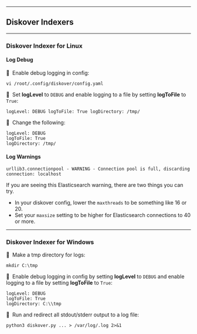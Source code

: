 ___
## Diskover Indexers
___

### Diskover Indexer for Linux

#### Log Debug

🔴 &nbsp;Enable debug logging in config:
```
vi /root/.config/diskover/config.yaml
```

🔴 &nbsp;Set **logLevel** to `DEBUG` and enable logging to a file by setting **logToFile** to `True`:
```
logLevel: DEBUG logToFile: True logDirectory: /tmp/
```

🔴 &nbsp;Change the following:
```
logLevel: DEBUG
logToFile: True
logDirectory: /tmp/
```

#### Log Warnings

`urllib3.connectionpool - WARNING - Connection pool is full, discarding connection: localhost`

If you are seeing this Elasticsearch warning, there are two things you can try. 

- In your diskover config, lower the `maxthreads` to be something like 16 or 20.
- Set your `maxsize` setting to be higher for Elasticsearch connections to 40 or more.

___
### Diskover Indexer for Windows

🔴 &nbsp;Make a tmp directory for logs:
```
mkdir C:\tmp
```

🔴 &nbsp;Enable debug logging in config by setting **logLevel** to `DEBUG` and enable logging to a file by setting **logToFile** to `True`:
```
logLevel: DEBUG
logToFile: True
logDirectory: C:\\tmp
```

🔴 &nbsp;Run and redirect all stdout/stderr output to a log file:
```
python3 diskover.py ... > /var/log/.log 2>&1
```
